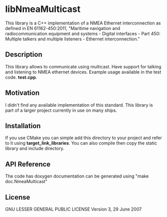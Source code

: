 # libNmeaMulticast

This library is a C++ implementation of a NMEA Ethernet interconnection as defined in EN 61162-450:2011, "Maritime navigation and radiocommunication equipment and systems - Digital interfaces - Part 450: Multiple talkers and multiple listeners - Ethernet interconnection."

## Description

This library allows to communicate using multicast. Have support for talking and listening to NMEA ethernet devices. Example usage available in the test code. **test.cpp**.

## Motivation

I didn't find any available implementation of this standard. This library is part of a larger project currently in use on many ships.

## Installation

If you use CMake you can simple add this directory to your project and refer to it using **target_link_libraries**. You can also compile then copy the static library and include directory.

## API Reference

The code has doxygen documentation can be generated using "make doc.NmeaMulticast"

## License

GNU LESSER GENERAL PUBLIC LICENSE Version 3, 29 June 2007

